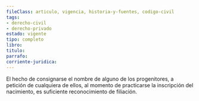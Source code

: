 ```yaml
---
fileClass: articulo, vigencia, historia-y-fuentes, codigo-civil
tags:
- derecho-civil
- derecho-privado
estado: vigente
tipo: completo
libro:
titulo:
parrafo:
corriente-juridica:
---
```

El hecho de consignarse el nombre de alguno de los progenitores, a petición de cualquiera de ellos, al momento de practicarse la inscripción del nacimiento, es suficiente reconocimiento de filiación.